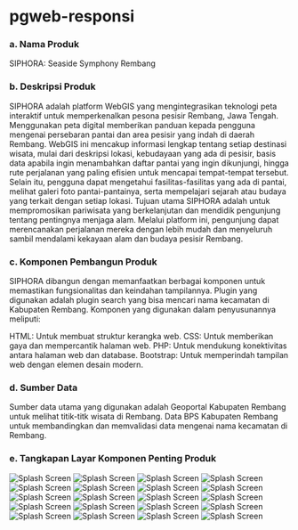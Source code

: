 # pgweb-responsi
### a. Nama Produk 
SIPHORA: Seaside Symphony Rembang
### b. Deskripsi Produk 
SIPHORA adalah platform WebGIS yang mengintegrasikan teknologi peta interaktif untuk memperkenalkan pesona pesisir Rembang, Jawa Tengah. Menggunakan peta digital memberikan panduan kepada pengguna mengenai persebaran pantai dan area pesisir yang indah di daerah Rembang. WebGIS ini mencakup informasi lengkap tentang setiap destinasi wisata, mulai dari deskripsi lokasi, kebudayaan yang ada di pesisir, basis data apabila ingin menambahkan daftar pantai yang ingin dikunjungi, hingga rute perjalanan yang paling efisien untuk mencapai tempat-tempat tersebut. Selain itu, pengguna dapat mengetahui fasilitas-fasilitas yang ada di pantai, melihat galeri foto pantai-pantainya, serta mempelajari sejarah atau budaya yang terkait dengan setiap lokasi.
Tujuan utama SIPHORA adalah untuk mempromosikan pariwisata yang berkelanjutan dan mendidik pengunjung tentang pentingnya menjaga alam. Melalui platform ini, pengunjung dapat merencanakan perjalanan mereka dengan lebih mudah dan menyeluruh sambil mendalami kekayaan alam dan budaya pesisir Rembang. 
### c. Komponen Pembangun Produk
SIPHORA dibangun dengan memanfaatkan berbagai komponen untuk memastikan fungsionalitas dan keindahan tampilannya. Plugin yang digunakan adalah plugin search yang bisa mencari nama kecamatan di Kabupaten Rembang. Komponen yang digunakan dalam penyusunannya meliputi:

HTML: Untuk membuat struktur kerangka web.
CSS: Untuk memberikan gaya dan mempercantik halaman web.
PHP: Untuk mendukung konektivitas antara halaman web dan database.
Bootstrap: Untuk memperindah tampilan web dengan elemen desain modern.

### d. Sumber Data
Sumber data utama yang digunakan adalah Geoportal Kabupaten Rembang untuk melihat titik-titk wisata di Rembang. Data BPS Kabupaten Rembang untuk membandingkan dan memvalidasi data mengenai nama kecamatan di Rembang.

### e. Tangkapan Layar Komponen Penting Produk

![Splash Screen](https://github.com/ekaprameysti/pgweb-responsi/blob/main/images/Screenshot%202024-12-17%20023152.png)
![Splash Screen](https://github.com/ekaprameysti/pgweb-responsi/blob/main/images/Screenshot%202024-12-17%20023235.png)
![Splash Screen](https://github.com/ekaprameysti/pgweb-responsi/blob/main/images/Screenshot%202024-12-17%20023253.png)
![Splash Screen](https://github.com/ekaprameysti/pgweb-responsi/blob/main/images/Screenshot%202024-12-17%20023336.png)
![Splash Screen](https://github.com/ekaprameysti/pgweb-responsi/blob/main/images/Screenshot%202024-12-17%20023354.png)
![Splash Screen](https://github.com/ekaprameysti/pgweb-responsi/blob/main/images/Screenshot%202024-12-17%20023414.png)
![Splash Screen](https://github.com/ekaprameysti/pgweb-responsi/blob/main/images/Screenshot%202024-12-17%20023513.png)
![Splash Screen](https://github.com/ekaprameysti/pgweb-responsi/blob/main/images/Screenshot%202024-12-17%20023535.png)
![Splash Screen](https://github.com/ekaprameysti/pgweb-responsi/blob/main/images/Screenshot%202024-12-17%20023621.png)
![Splash Screen](https://github.com/ekaprameysti/pgweb-responsi/blob/main/images/Screenshot%202024-12-17%20023641.png)
![Splash Screen](https://github.com/ekaprameysti/pgweb-responsi/blob/main/images/Screenshot%202024-12-17%20024323.png)
![Splash Screen](https://github.com/ekaprameysti/pgweb-responsi/blob/main/images/Screenshot%202024-12-17%20023748.png)
![Splash Screen](https://github.com/ekaprameysti/pgweb-responsi/blob/main/images/Screenshot%202024-12-17%20023814.png)
![Splash Screen](https://github.com/ekaprameysti/pgweb-responsi/blob/main/images/Screenshot%202024-12-17%20023902.png)
![Splash Screen](https://github.com/ekaprameysti/pgweb-responsi/blob/main/images/Screenshot%202024-12-17%20023930.png)
![Splash Screen](https://github.com/ekaprameysti/pgweb-responsi/blob/main/images/Screenshot%202024-12-17%20023948.png)
![Splash Screen](https://github.com/ekaprameysti/pgweb-responsi/blob/main/images/Screenshot%202024-12-17%20024023.png)
![Splash Screen](https://github.com/ekaprameysti/pgweb-responsi/blob/main/images/Screenshot%202024-12-17%20024049.png)
![Splash Screen](https://github.com/ekaprameysti/pgweb-responsi/blob/main/images/Screenshot%202025-01-06%20091101.png)
![Splash Screen](https://github.com/ekaprameysti/pgweb-responsi/blob/main/images/Screenshot%202024-12-17%20024119.png)


